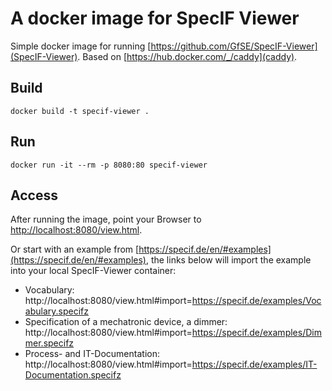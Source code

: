 # A docker image for SpecIF Viewer

Simple docker image for running [https://github.com/GfSE/SpecIF-Viewer](SpecIF-Viewer). Based on [https://hub.docker.com/_/caddy](caddy).

## Build

`docker build -t specif-viewer .`

## Run

`docker run -it --rm -p 8080:80 specif-viewer`

## Access

After running the image, point your Browser to [http://localhost:8080/view.html](http://localhost:8080/view.html).

Or start with an example from [https://specif.de/en/#examples](https://specif.de/en/#examples), the links below will import the example into your local SpecIF-Viewer container:

- Vocabulary: http://localhost:8080/view.html#import=https://specif.de/examples/Vocabulary.specifz
- Specification of a mechatronic device, a dimmer: http://localhost:8080/view.html#import=https://specif.de/examples/Dimmer.specifz
- Process- and IT-Documentation: http://localhost:8080/view.html#import=https://specif.de/examples/IT-Documentation.specifz